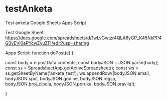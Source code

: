 # testAnketa
Test anketa Google Sheets Apps Script

Test Google Sheet: https://docs.google.com/spreadsheets/d/1wLvGwtzr4QLA6yGP_K45NkPP4G3vEVl0ePYcwZyuZFI/edit?usp=sharing

Apps Script:
function doPost(e) {
  
  const body = e.postData.contents;
  const bodyJSON = JSON.parse(body);
  const ss = SpreadsheetApp.getActiveSpreadsheet();
  const ws = ss.getSheetByName('anketa_test');
  ws.appendRow([bodyJSON.email, bodyJSON.spol, bodyJSON.godine, bodyJSON.regija, bodyJSON.broj_cipela, bodyJSON.poruka, bodyJSON.pravila]);
  
}
